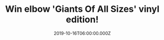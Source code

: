 ---
campaign-uuid: "c-b0e7d6b6-4ae2-43b9-9e9f-9f37c5a1797b"
type: "Competition"
category: "Music"
date: "2019-10-16T06:00:00.000Z"
end-date: "2019-12-16T23:59:00.000Z"
disable-form: false
is_promoted: false
has_entry_page: true
title: "Win elbow 'Giants Of All Sizes' vinyl edition!"
competition-description: "<p>'Giants Of All Sizes' is the eighth studio album by the\
  \ English alternative rock group elbow. This brand new record is an angry, old blue\
  \ lament which finds its salvation in family, friends, the band and new life. It's\
  \ a record that lyrically takes in moments of deep personal loss whilst reflecting\
  \ its times by confronting head-on the spectres of injustice and division not just\
  \ in the UK but across the world. It is a record that could only have been made\
  \ in the 21st Century.</p>\n<p>We are giving away a copy of elbow's brand new album\
  \ on vinyl edition to one lucky NME AAA member to win. Click below and it could\
  \ be yours!</p>\n"
hero-header: "Win elbow 'Giants Of All Sizes' vinyl edition!"
terms-confirmation: "N/A"
banner-img: "https://assets.expresslyapp.com/asset-a17dbf36-02aa-4f9b-a9b4-d6a91d84da2c.jpg"
logo-left-href: "aaa.nme.com"
logo-left-image: "https://assets.expresslyapp.com/asset-e582bb89-0b3c-407d-a858-f586529a8faa.jpg"
logo-left-title: "NME AAA"
bg-image-hero: "https://assets.expresslyapp.com/asset-bf9373b6-7476-4898-a6e6-ae60792624e6.jpg"
bg-image-first: "https://assets.expresslyapp.com/asset-7f78a99b-03e6-4926-b7cc-05606dab0a86.png"
section1-content: "<p>The eighth studio album by the English alternative rock group\
  \ elbow its finally here. The album was recorded at Hamburg's Clouds Hill Studio,\
  \ The Dairy in Brixton, Studio 604 in Vancouver and Blueprint Studios in Salford,\
  \ with additional recording taking place at various band members' home studios spread\
  \ across Manchester.</p>\n<p>Lead singer and lyricist Guy Garvey describes the album\
  \ as an angry, old blue lament which finds its salvation in family, friends, the\
  \ band and new life. It is a record that lyrically takes in moments of deep personal\
  \ loss whilst reflecting its times by confronting head-on the spectres of injustice\
  \ and division not just in the UK but across the world. It is a record that could\
  \ only have been made in the 21st Century.</p>\n"
entry-title: "Win elbow 'Giants Of All Sizes' vinyl edition!"
entry-content: "<p>Enter the draw to win elbow 'Giants Of All Sizes' vinyl edition\
  \ by completing the form below before 23:59 on the 16th of December 2019.</p>\n"
has-winner: false
prize-description: "elbow 'Giants Of All Sizes' vinyl edition!"
special-conditions: "Multiple entries are allowed up to one every day."
country-restrictions:
- "GB"
---